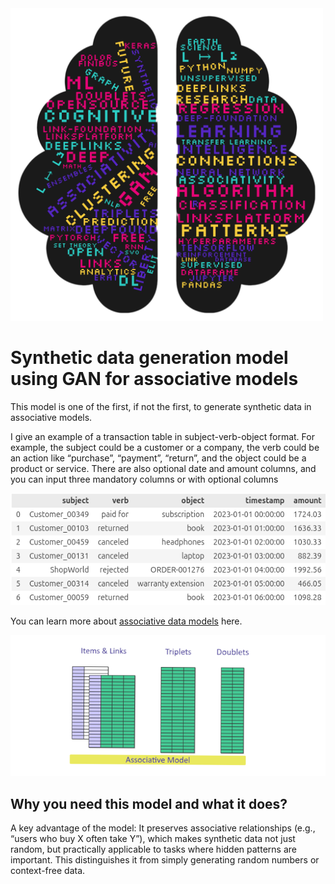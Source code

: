 <img src="/doc/img/wordcloud-Photoroom.png" alt="wordcloud" height="500">


# Synthetic data generation model using GAN for associative models

This model is one of the first, if not the first, to generate synthetic data in associative models.

I give an example of a transaction table in subject-verb-object format. For example, the subject could be a customer or a company, the verb could be an action like “purchase”, “payment”, “return”, and the object could be a product or service. There are also optional date and amount columns, and you can input three mandatory columns or with optional columns

<img src="/doc/img/table_svo.png" alt="table_svo">

You can learn more about <a href="https://habr.com/ru/companies/deepfoundation/articles/804617/">associative data models</a> here.

<img src="/doc/img/assiciative_model.png" alt="assiciative_data_model">


## Why you need this model and what it does?

A key advantage of the model:
It preserves associative relationships (e.g., “users who buy X often take Y”), which makes synthetic data not just random, but practically applicable to tasks where hidden patterns are important. This distinguishes it from simply generating random numbers or context-free data.
